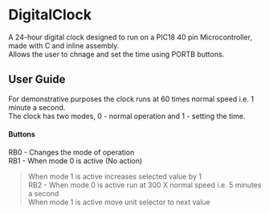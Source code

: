 # DigitalClock
A 24-hour digital clock designed to run on a PIC18 40 pin Microcontroller, made with C and inline assembly.  
Allows the user to chnage and set the time using PORTB buttons.  

## User Guide

For demonstrative purposes the clock runs at 60 times normal speed i.e. 1 minute a second.  
The clock has two modes, 0 - normal operation and 1 - setting the time.

#### Buttons

RB0 - Changes the mode of operation  
RB1 - When mode 0 is active (No action)    
> When mode 1 is active increases selected value by 1     
RB2 - When mode 0 is active run at 300 X normal speed i.e. 5 minutes a second   
 When mode 1 is active move unit selector to next value


